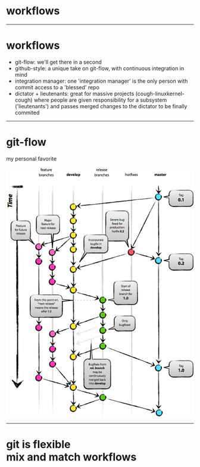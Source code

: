 # workflows

---

# workflows

* git-flow: we'll get there in a second
* github-style: a unique take on git-flow, with continuous integration in mind
* integration manager: one 'integration manager' is the only person with commit access to a 'blessed' repo
* dictator + lieutenants: great for massive projects (cough-linuxkernel-cough) where people are given responsibility for a subsystem ('lieutenants') and passes merged changes to the dictator to be finally commited

---

# git-flow

my personal favorite

![](img/git_flow.png)

---


# git is flexible <br/> mix and match workflows
